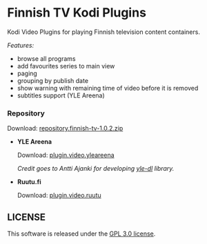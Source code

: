 Finnish TV Kodi Plugins
===============

Kodi Video Plugins for playing Finnish television content containers.

*Features:*
- browse all programs
- add favourites series to main view
- paging
- grouping by publish date
- show warning with remaining time of video before it is removed
- subtitles support (YLE Areena)

### Repository
Download: [repository.finnish-tv-1.0.2.zip](https://raw.githubusercontent.com/szymex/xbmc-finnish-tv/master/repo/repository.finnish-tv/repository.finnish-tv-1.0.2.zip)

* **YLE Areena**
  
  Download: [plugin.video.yleareena](https://github.com/szymex/xbmc-finnish-tv/tree/master/repo/plugin.video.yleareena)

  *Credit goes to Antti Ajanki for developing [yle-dl](https://github.com/aajanki/yle-dl) library.*

* **Ruutu.fi**
  
  Download: [plugin.video.ruutu](https://github.com/szymex/xbmc-finnish-tv/tree/master/repo/plugin.video.ruutu)


## LICENSE
This software is released under the [GPL 3.0 license](http://www.gnu.org/licenses/gpl-3.0.html).
